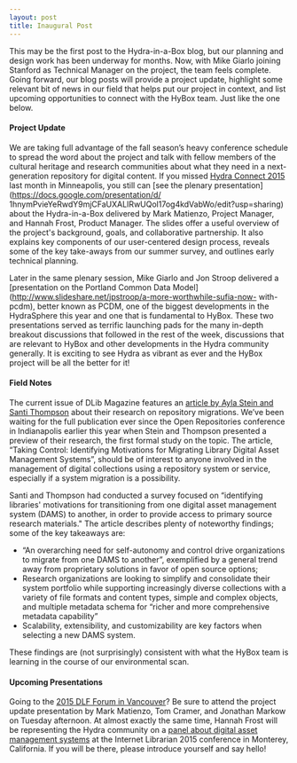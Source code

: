 ```yaml
---
layout: post
title: Inaugural Post 
---
```


This may be the first post to the Hydra-in-a-Box blog, but our planning and design work has been underway for months.  Now, with Mike Giarlo joining Stanford as Technical Manager on the project, the team feels complete. Going forward, our blog posts will provide a project update, highlight some relevant bit of news in our field that helps put our project in context, and list upcoming opportunities to connect with the HyBox team. Just like the one below.

#### Project Update
We are taking full advantage of the fall season’s heavy conference schedule to spread the word about the project and talk with fellow members of the cultural heritage and research communities about what they need in a next-generation repository for digital content. If you missed [Hydra Connect 2015](https://wiki.duraspace.org/display/hydra/Hydra+Connect+2015) last month in Minneapolis, you still can [see the plenary presentation](https://docs.google.com/presentation/d/ 1hnymPvieYeRwdY9mjCFaUXALIRwUQol17og4kdVabWo/edit?usp=sharing) about the Hydra-in-a-Box delivered by Mark Matienzo, Project Manager, and Hannah Frost, Product Manager. The slides offer a useful overview of the project's background, goals, and collaborative partnership. It also explains key components of our user-centered design process, reveals some of the key take-aways from our summer survey, and outlines early technical planning.

Later in the same plenary session, Mike Giarlo and Jon Stroop delivered a [presentation on the Portland Common Data Model](http://www.slideshare.net/jpstroop/a-more-worthwhile-sufia-now- with-pcdm), better known as PCDM, one of the biggest developments in the HydraSphere this year and one that is fundamental to HyBox. These two presentations served as terrific launching pads for the many in-depth breakout discussions that followed in the rest of the week, discussions that are relevant to HyBox and other developments in the Hydra community generally. It is exciting to see Hydra as vibrant as ever and the HyBox project will be all the better for it!

#### Field Notes
The current issue of DLib Magazine features an [article by Ayla Stein and Santi Thompson](http://www.dlib.org/dlib/september15/stein/09stein.html) about their research on repository migrations. We’ve been waiting for the full publication ever since the Open Repositories conference in Indianapolis earlier this year when Stein and Thompson presented a preview of their research, the first formal study on the topic. The article, “Taking Control: Identifying Motivations for Migrating Library Digital Asset Management Systems”, should be of interest to anyone involved in the management of digital collections using a repository system or service, especially if a system migration is a possibility.

Santi and Thompson had conducted a survey focused on “identifying libraries' motivations for transitioning from one digital asset management system (DAMS) to another, in order to provide access to primary source research materials." The article describes plenty of noteworthy findings; some of the key takeaways are:
* “An overarching need for self-autonomy and control drive organizations to migrate from one DAMS to another”, exemplified by a general trend away from proprietary solutions in favor of open source options;
* Research organizations are looking to simplify and consolidate their system portfolio while supporting increasingly diverse collections with a variety of file formats and content types, simple and complex objects, and multiple metadata schema for “richer and more comprehensive metadata capability”
* Scalability, extensibility, and customizability are key factors when selecting a new DAMS system.

These findings are (not surprisingly) consistent with what the HyBox team is learning in the course of our environmental scan. 

#### Upcoming Presentations
Going to the [2015 DLF Forum in Vancouver](http://www.diglib.org/forums/2015forum/)? Be sure to attend the project update presentation by Mark Matienzo, Tom Cramer, and Jonathan Markow on Tuesday afternoon. At almost exactly the same time, Hannah Frost will be representing the Hydra community on a [panel about digital asset management systems](http://internet-librarian.infotoday.com/2015/Sessions/D203-Digital-Asset-Management-Systems-8879.aspx) at the Internet Librarian 2015 conference in Monterey, California. If you will be there, please introduce yourself and say hello!

